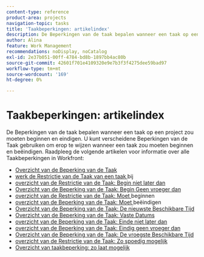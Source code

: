 ```yaml
---
content-type: reference
product-area: projects
navigation-topic: tasks
title: 'Taakbeperkingen: artikelindex'
description: De Beperkingen van de taak bepalen wanneer een taak op een project zou moeten beginnen en eindigen. U kunt verscheidene Beperkingen van de Taak gebruiken om erop te wijzen wanneer een taak zou moeten beginnen en beëindigen. Raadpleeg de volgende artikelen voor meer informatie over alle Taakbeperkingen in Workfront.
author: Alina
feature: Work Management
recommendations: noDisplay, noCatalog
exl-id: 2e37b051-00ff-4784-bd8b-1897bb4ac80b
source-git-commit: 42601f701e4109320e9e7b3f3f4275dee59bad97
workflow-type: tm+mt
source-wordcount: '169'
ht-degree: 0%

---
```


# Taakbeperkingen: artikelindex

<!-- Audited: 1/2024 -->

De Beperkingen van de taak bepalen wanneer een taak op een project zou moeten beginnen en eindigen. U kunt verscheidene Beperkingen van de Taak gebruiken om erop te wijzen wanneer een taak zou moeten beginnen en beëindigen. Raadpleeg de volgende artikelen voor informatie over alle Taakbeperkingen in Workfront:

* [ Overzicht van de Beperking van de Taak ](../../../manage-work/tasks/task-constraints/task-constraint-overview.md)
* [ werk de Restrictie van de Taak van een taak ](../../../manage-work/tasks/task-constraints/update-task-constraint-of-task.md) bij
* [ overzicht van de Restrictie van de Taak: Begin niet later dan ](../../../manage-work/tasks/task-constraints/start-no-later-than.md)
* [ Overzicht van de Beperking van de Taak: Begin Geen vroeger dan ](../../../manage-work/tasks/task-constraints/start-no-earlier-than.md)
* [ overzicht van de Restrictie van de Taak: Moet ](../../../manage-work/tasks/task-constraints/must-start-on.md) beginnen
* [ overzicht van de Beperking van de Taak: Moet ](../../../manage-work/tasks/task-constraints/must-finish-on.md) beëindigen
* [ Overzicht van de Beperking van de Taak: De nieuwste Beschikbare Tijd ](../../../manage-work/tasks/task-constraints/latest-available-time.md)
* [ Overzicht van de Beperking van de Taak: Vaste Datums ](../../../manage-work/tasks/task-constraints/fixed-dates.md)
* [ overzicht van de Beperking van de Taak: Einde niet later dan ](../../../manage-work/tasks/task-constraints/finish-no-later-than.md)
* [ overzicht van de Beperking van de Taak: Eindig geen vroeger dan ](../../../manage-work/tasks/task-constraints/finish-no-earlier-than.md)
* [ Overzicht van de Beperking van de Taak: De vroegste Beschikbare Tijd ](../../../manage-work/tasks/task-constraints/earliest-available-time.md)
* [ overzicht van de Restrictie van de Taak: Zo spoedig mogelijk ](../../../manage-work/tasks/task-constraints/as-soon-as-possible.md)
* [Overzicht van taakbeperking: zo laat mogelijk](../../../manage-work/tasks/task-constraints/as-late-as-possible.md)
